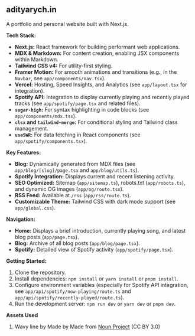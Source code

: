 ## adityarych.in

A portfolio and personal website built with Next.js.

**Tech Stack:**

- **Next.js:** React framework for building performant web applications.
- **MDX & Markdown:** For content creation, enabling JSX components within Markdown.
- **Tailwind CSS v4:** For utility-first styling.
- **Framer Motion:** For smooth animations and transitions (e.g., in the `Navbar`, see `app/components/nav.tsx`).
- **Vercel:** Hosting, Speed Insights, and Analytics (see `app/layout.tsx` for integration).
- **Spotify API:** Integration to display currently playing and recently played tracks (see `app/spotify/page.tsx` and related files).
- **`sugar-high`:** For syntax highlighting in code blocks (see `app/components/mdx.tsx`).
- **`clsx` and `tailwind-merge`:** For conditional styling and Tailwind class management.
- **`useSWR`:** For data fetching in React components (see `app/spotify/components.tsx`).

**Key Features:**

- **Blog:** Dynamically generated from MDX files (see `app/blog/[slug]/page.tsx` and `app/blog/utils.ts`).
- **Spotify Integration:** Displays current and recent listening activity.
- **SEO Optimized:** Sitemap (`app/sitemap.ts`), robots.txt (`app/robots.ts`), and dynamic OG images (`app/og/route.tsx`).
- **RSS Feed:** Available at `/rss` (`app/rss/route.ts`).
- **Customizable Theme:** Tailwind CSS with dark mode support (see `app/global.css`).

**Navigation:**

- **Home:** Displays a brief introduction, currently playing song, and latest blog posts (`app/page.tsx`).
- **Blog:** Archive of all blog posts (`app/blog/page.tsx`).
- **Spotify:** Detailed view of Spotify activity (`app/spotify/page.tsx`).

**Getting Started:**

1.  Clone the repository.
2.  Install dependencies: `npm install` or `yarn install` or `pnpm install`.
3.  Configure environment variables (especially for Spotify API integration, see `app/api/spotify/now-playing/route.ts` and `app/api/spotify/recently-played/route.ts`).
4.  Run the development server: `npm run dev` or `yarn dev` or `pnpm dev`.

**Assets Used**
1. Wavy line by Made by Made from <a href="https://thenounproject.com/browse/icons/term/wavy-line/" target="_blank" title="Wavy line Icons">Noun Project</a> (CC BY 3.0)